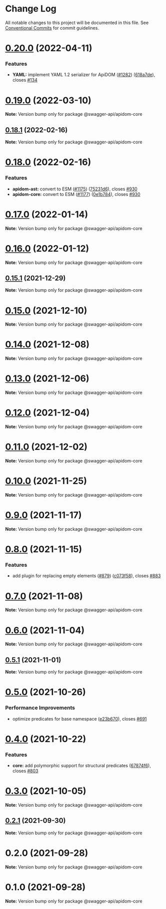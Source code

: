 # Change Log

All notable changes to this project will be documented in this file.
See [Conventional Commits](https://conventionalcommits.org) for commit guidelines.

# [0.20.0](https://github.com/swagger-api/apidom/compare/v0.19.0...v0.20.0) (2022-04-11)


### Features

* **YAML:** implement YAML 1.2 serializer for ApiDOM ([#1282](https://github.com/swagger-api/apidom/issues/1282)) ([618a7de](https://github.com/swagger-api/apidom/commit/618a7de82f8937944dc031d5cb37f644831b637a)), closes [#134](https://github.com/swagger-api/apidom/issues/134)





# [0.19.0](https://github.com/swagger-api/apidom/compare/v0.18.1...v0.19.0) (2022-03-10)

**Note:** Version bump only for package @swagger-api/apidom-core





## [0.18.1](https://github.com/swagger-api/apidom/compare/v0.18.0...v0.18.1) (2022-02-16)

**Note:** Version bump only for package @swagger-api/apidom-core





# [0.18.0](https://github.com/swagger-api/apidom/compare/v0.17.0...v0.18.0) (2022-02-16)


### Features

* **apidom-ast:** convert to ESM ([#1175](https://github.com/swagger-api/apidom/issues/1175)) ([75231d6](https://github.com/swagger-api/apidom/commit/75231d690e485c9e96da5fb806fc35712018f81c)), closes [#930](https://github.com/swagger-api/apidom/issues/930)
* **apidom-core:** convert to ESM ([#1177](https://github.com/swagger-api/apidom/issues/1177)) ([0e1b784](https://github.com/swagger-api/apidom/commit/0e1b7845ddf70454b9230353639561c56bf1e6a4)), closes [#930](https://github.com/swagger-api/apidom/issues/930)





# [0.17.0](https://github.com/swagger-api/apidom/compare/v0.16.0...v0.17.0) (2022-01-14)

**Note:** Version bump only for package @swagger-api/apidom-core





# [0.16.0](https://github.com/swagger-api/apidom/compare/v0.15.1...v0.16.0) (2022-01-12)

**Note:** Version bump only for package @swagger-api/apidom-core





## [0.15.1](https://github.com/swagger-api/apidom/compare/v0.15.0...v0.15.1) (2021-12-29)

**Note:** Version bump only for package @swagger-api/apidom-core





# [0.15.0](https://github.com/swagger-api/apidom/compare/v0.14.0...v0.15.0) (2021-12-10)

**Note:** Version bump only for package @swagger-api/apidom-core





# [0.14.0](https://github.com/swagger-api/apidom/compare/v0.13.0...v0.14.0) (2021-12-08)

**Note:** Version bump only for package @swagger-api/apidom-core





# [0.13.0](https://github.com/swagger-api/apidom/compare/v0.12.0...v0.13.0) (2021-12-06)

**Note:** Version bump only for package @swagger-api/apidom-core





# [0.12.0](https://github.com/swagger-api/apidom/compare/v0.11.0...v0.12.0) (2021-12-04)

**Note:** Version bump only for package @swagger-api/apidom-core





# [0.11.0](https://github.com/swagger-api/apidom/compare/v0.10.0...v0.11.0) (2021-12-02)

**Note:** Version bump only for package @swagger-api/apidom-core





# [0.10.0](https://github.com/swagger-api/apidom/compare/v0.9.0...v0.10.0) (2021-11-25)

**Note:** Version bump only for package @swagger-api/apidom-core





# [0.9.0](https://github.com/swagger-api/apidom/compare/v0.8.0...v0.9.0) (2021-11-17)

**Note:** Version bump only for package @swagger-api/apidom-core





# [0.8.0](https://github.com/swagger-api/apidom/compare/v0.7.0...v0.8.0) (2021-11-15)


### Features

* add plugin for replacing empty elements ([#879](https://github.com/swagger-api/apidom/issues/879)) ([c073f58](https://github.com/swagger-api/apidom/commit/c073f5853bc1e37c540b0bebec74efa82e7b359f)), closes [#883](https://github.com/swagger-api/apidom/issues/883)





# [0.7.0](https://github.com/swagger-api/apidom/compare/v0.6.0...v0.7.0) (2021-11-08)

**Note:** Version bump only for package @swagger-api/apidom-core





# [0.6.0](https://github.com/swagger-api/apidom/compare/v0.5.1...v0.6.0) (2021-11-04)

**Note:** Version bump only for package @swagger-api/apidom-core





## [0.5.1](https://github.com/swagger-api/apidom/compare/v0.5.0...v0.5.1) (2021-11-01)

**Note:** Version bump only for package @swagger-api/apidom-core





# [0.5.0](https://github.com/swagger-api/apidom/compare/v0.4.0...v0.5.0) (2021-10-26)


### Performance Improvements

* optimize predicates for base namespace ([e23b670](https://github.com/swagger-api/apidom/commit/e23b670c232d3d94bb0e889faaca616d03d01b6e)), closes [#691](https://github.com/swagger-api/apidom/issues/691)





# [0.4.0](https://github.com/swagger-api/apidom/compare/v0.3.0...v0.4.0) (2021-10-22)


### Features

* **core:** add polymorphic support for structural predicates ([67874f6](https://github.com/swagger-api/apidom/commit/67874f631159e45afdd3e918689e200ef8ac8e07)), closes [#803](https://github.com/swagger-api/apidom/issues/803)





# [0.3.0](https://github.com/swagger-api/apidom/compare/v0.2.1...v0.3.0) (2021-10-05)

**Note:** Version bump only for package @swagger-api/apidom-core





## [0.2.1](https://github.com/swagger-api/apidom/compare/v0.2.0...v0.2.1) (2021-09-30)

**Note:** Version bump only for package @swagger-api/apidom-core





# 0.2.0 (2021-09-28)

**Note:** Version bump only for package @swagger-api/apidom-core





# 0.1.0 (2021-09-28)

**Note:** Version bump only for package @swagger-api/apidom-core
